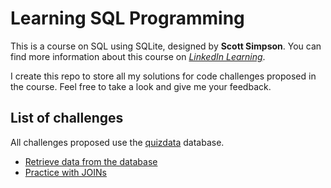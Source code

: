 # Learning SQL Programming
This is a course on SQL using SQLite, designed by **Scott Simpson**. You can find more information about this course on [*LinkedIn Learning*][course_material_link].

I create this repo to store all my solutions for code challenges proposed in the course. Feel free to take a look and give me your feedback.

## List of challenges
All challenges proposed use the [quizdata][challenges_database] database.
- [Retrieve data from the database][retrieve_data]
- [Practice with JOINs][joins_practice]

[course_material_link]: https://www.linkedin.com/learning/learning-sql-programming-8382385
[challenges_database]:https://github.com/Ange-TOSSOU/Learning_SQL_Programming/tree/main/database

[retrieve_data]: https://github.com/Ange-TOSSOU/Learning_SQL_Programming/tree/main/retrieve_data
[joins_practice]: https://github.com/Ange-TOSSOU/Learning_SQL_Programming/tree/main/joins_in_practice

